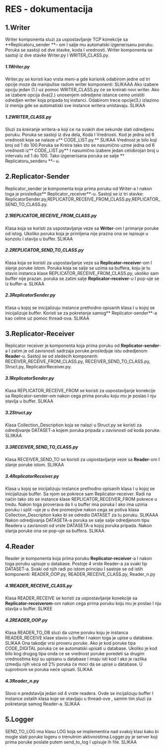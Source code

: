 # RES - dokumentacija
## 1.Writer
Writer komponenta sluzi za uspostavljanje TCP konekcije sa **Replicatoru_sender **– om I salje mu automatski izgenerisanu poruku. Poruka se sastoji od dve stavke, koda I vrednosti. Writer komponenta se sastoji iz dve stavke Writer.py I WRITER_CLASS.py.
##### 1.1Writer.py
Writer.py se koristi kao vrsta meni-a gde korisnik odabirom jedne od tri opcije moze da manipulise radom writer komponenti:
   SLIKAAA
Ako izabere opciju jedan (1.) uz pomoc WRITER_CLASS.py će se kreirati novi writer. Ako se izabere opcija dva(2.) unosenjem odredjene istance cemo unistiti odredjen writer koja pripada toj instanci. Odabirom trece opcije(3.) izlazimo iz menija gde se automatiski sve instance writera unistavaju.
  SLIKAA
  ##### 1.2WRITER_CLASS.py
  Sluzi za kreiranje writera-a koji ce na svakih dve sekunde slati odredjenu poruku. Poruka se sastoji iz dva dela, Koda I Vrednosti. Kod je jedna od 6 vrednosti koje se nalaze u** CODE_LIST.py.**
  SLIKAA
   Vrednost je bilo koji broj od 1 do 100.Poruka se Kreira tako sto se nasumično uzme jedna od 6 vrednosti iz** CODE_LIST.py**  I nasumično izabere jedan celobrojan broj u intervalu od 1 do 100. Tako izgenerisana poruka se salje ** Replicatoru_senderu **– u.
   ## 2.Replicator-Sender
   Replicator_sender je komponenta koja prima poruku od Writer-a I nakon toga je prosleđuje** Replicator_receiver**-u. Sastoji se iz tri stavke: ReplicatorSender.py,REPLICATOR_RECEIVE_FROM_CLASS.py,REPLICATOR_SEND_TO_CLASS.py.
   ##### 2.1REPLICATOR_RECEIVE_FROM_CLASS.py
   Klasa koja se koristi za uspostavljanje veze sa **Writer**-om I primanje poruke od istog. Ukoliko poruka koja je primljena nije prazna ona se ispisuje u konzolu I  stavlja u buffer.
   SLIKAA
   ##### 2.2REPLICATOR_SEND_TO_CLASS.py
   Klasa koja se koristi za uspostavljanje veze sa **Replicator-receiver**-om I slanje poruke istom. Poruka koja se salje se uzima sa buffera, koju je tu stavio instanca klase REPLICATOR_RECEIVE_FROM_CLASS.py, ukoliko sam buffer nije prazan. poruka se zatim salje **Replicator-receiver**-u I pop-uje se iz buffer-a.
   SLIKAA
   ##### 2.3ReplicatorSender.py
   Klasa u kojoj se inicijalizuju instance prethodno opisanih klasa I u kojoj se inicijalizuje buffer. Koristi se za pokretanje samog** Replicator-sender**-a kao celine uz pomoc thread-ova.
   SLIKAA
   ## 3.Replicator-Receiver
   Replicator receiver je komponenta koja prima poruku od **Replicator-sender**-a I zatim je od zavisnosti sadrzaja poruke prosledjuje istu odredjenom **Reader**-u. Sastoji se od sledecih komponenti: RECEIVER_RECEIVE_FROM_CLASS.py, RECEIVER_SEND_TO_CLASS.py, Struct.py, ReplicatorReceiver.py.
   ##### 3.1ReplicatorSender.py
   Klasa REPLICATOR_RECEIVE_FROM se koristi za uspostavljanje konekcije sa Replicator-sender-om nakon cega prima poruku koju mu je poslao I nju stavlja u buffer.
   SLIKAA
##### 3.2Struct.py
Klasa Collection_Description koja se nalazi u Struct.py se koristi za odredjivanje DATASET-a kojem poruka pripada u zavisnosti od koda poruke.
SLIIKAA
##### 3.3RECEIVER_SEND_TO_CLASS.py
Klasa RECEIVER_SEND_TO se koristi za uspostavljanje veze sa **Reader**-om I slanje poruke istom.
SLIIKAA
##### 3.4ReplicatorReceiver.py
Klasa u kojoj se inicijalizuju instance prethodno opisanih klasa I u kojoj se inicijalizuje buffer. Sa njom se pokrece sam Replicator-receiver. Radi na način tako sto se instance klase REPLICATOR_RECEIVER_FROM pokrece u tredu. Nakon toga proverava da li u buffer ima poruka I ako ima uzima poruku i split –uje je u dve promenjive nakon cega se potiva klasa Collection_Description kako bi se odredio DATASET za tu poruku.
SLIKAAA
Nakon odredjivanja DATASETA-a poruka se salje salje odredjenom tipu Readera u zavisnosti od vrste DATASETA-a kojoj poruka pripada. Nakon slanja poruke ona se pop-uje sa buffera.
SLIKAA
   ## 4.Reader
   Reader je komponenta koja prima poruku **Replicator-receiver**-a I nakon toga poruku upisuje u database. Postoje 4 vrste Reader-a za svaki tip DATASET-a. Svaki od njih radi po istom principu I sastoje se od istih komponenti: READER_OOP.py, READER_RECEIVE_CLASS.py, Reader_n.py
   ##### 4.1READER_RECEIVE_CLASS.py
   Klasa READER_RECEIVE se koristi za uspostavljanje konekcije sa **Replicator-receiverom**-om nakon cega prima poruku koju mu je poslao I nju stavlja u buffer.
   SLIKEE
   ##### 4.2READER_OOP.py
   Klasa READER_TO_DB sluzi da uzme poruku koju je instanca READER_RECEIVE klase stavio u buffer I nakon toga je upise u database.
   SLIKAA
   Ona takodje vrsi proveru poruke. Ako je kod poruke tipa CODE_DIGITAL poruka ce se automatski upisati u database. Ukoliko je kod bilo kog drugog tipa onda ce se vrednost poruke poredeti sa drugim vrednostima koji su upisanu u database I imaju isti kod I ako je razlika izmedju njih veca od 2% poruka će moci  da se upise u database. U suprotnom se poruka neće upisati.
   SLIKAA
   ##### 4.3Reader_n.py
   Slovo n predstavlja jedan od 4 vrste readera. Ovde se incijalizuju buffer I  instance ostalih klasa  koje se stavljaju u thread-ove , samim tim sluzi za pokretanje samog Reader-a.
   SLIKAA
   
   ## 5.Logger
   SEND_TO_LOG ima klasu LOG koja se implementira nad svakoj klasi kako bi mogle slati poruke logeru o trenutnim aktivnostima.Logger.py je server koji prima poruke poslate putem send_to_log I upisuje ih file.
   SLIKAA
